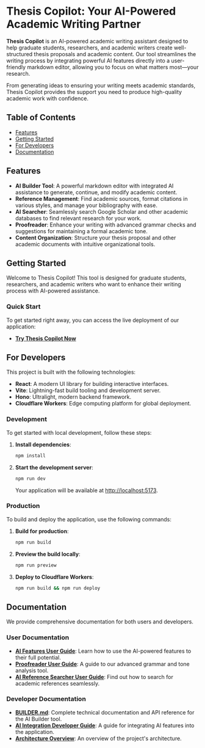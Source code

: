 # Thesis Copilot: Your AI-Powered Academic Writing Partner

**Thesis Copilot** is an AI-powered academic writing assistant designed to help graduate students, researchers, and academic writers create well-structured thesis proposals and academic content. Our tool streamlines the writing process by integrating powerful AI features directly into a user-friendly markdown editor, allowing you to focus on what matters most—your research.

From generating ideas to ensuring your writing meets academic standards, Thesis Copilot provides the support you need to produce high-quality academic work with confidence.

## Table of Contents

- [Features](#features)
- [Getting Started](#getting-started)
- [For Developers](#for-developers)
- [Documentation](#documentation)

## Features

- **AI Builder Tool**: A powerful markdown editor with integrated AI assistance to generate, continue, and modify academic content.
- **Reference Management**: Find academic sources, format citations in various styles, and manage your bibliography with ease.
- **AI Searcher**: Seamlessly search Google Scholar and other academic databases to find relevant research for your work.
- **Proofreader**: Enhance your writing with advanced grammar checks and suggestions for maintaining a formal academic tone.
- **Content Organization**: Structure your thesis proposal and other academic documents with intuitive organizational tools.

## Getting Started

Welcome to Thesis Copilot! This tool is designed for graduate students, researchers, and academic writers who want to enhance their writing process with AI-powered assistance.

### Quick Start

To get started right away, you can access the live deployment of our application:

- **[Try Thesis Copilot Now](https://react-vite-template.templates.workers.dev)**

## For Developers

This project is built with the following technologies:

- **React**: A modern UI library for building interactive interfaces.
- **Vite**: Lightning-fast build tooling and development server.
- **Hono**: Ultralight, modern backend framework.
- **Cloudflare Workers**: Edge computing platform for global deployment.

### Development

To get started with local development, follow these steps:

1.  **Install dependencies**:

    ```bash
    npm install
    ```

2.  **Start the development server**:

    ```bash
    npm run dev
    ```

    Your application will be available at [http://localhost:5173](http://localhost:5173).

### Production

To build and deploy the application, use the following commands:

1.  **Build for production**:

    ```bash
    npm run build
    ```

2.  **Preview the build locally**:

    ```bash
    npm run preview
    ```

3.  **Deploy to Cloudflare Workers**:

    ```bash
    npm run build && npm run deploy
    ```

## Documentation

We provide comprehensive documentation for both users and developers.

### User Documentation

- **[AI Features User Guide](./docs/ai-features-user-guide.md)**: Learn how to use the AI-powered features to their full potential.
- **[Proofreader User Guide](./docs/proofreader-user-guide.md)**: A guide to our advanced grammar and tone analysis tool.
- **[AI Reference Searcher User Guide](./docs/ai-reference-searcher-user-guide.md)**: Find out how to search for academic references seamlessly.

### Developer Documentation

- **[BUILDER.md](./BUILDER.md)**: Complete technical documentation and API reference for the AI Builder tool.
- **[AI Integration Developer Guide](./docs/ai-integration-developer-guide.md)**: A guide for integrating AI features into the application.
- **[Architecture Overview](./docs/architecture.md)**: An overview of the project's architecture.


